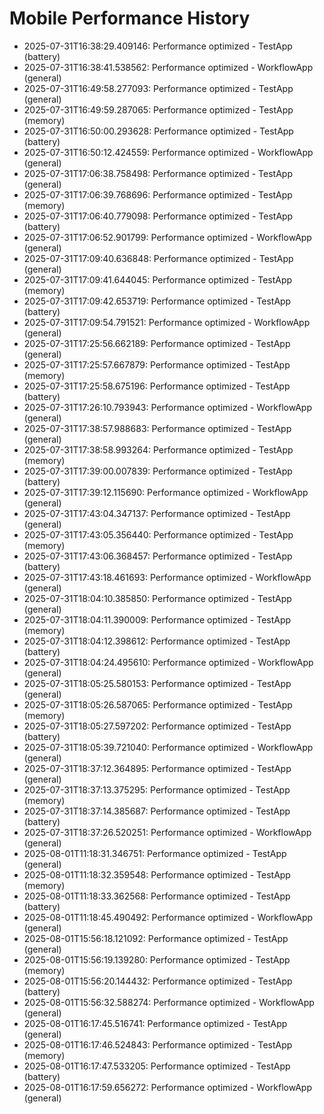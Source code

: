 # Mobile Performance History

- 2025-07-31T16:38:29.409146: Performance optimized - TestApp (battery)
- 2025-07-31T16:38:41.538562: Performance optimized - WorkflowApp (general)
- 2025-07-31T16:49:58.277093: Performance optimized - TestApp (general)
- 2025-07-31T16:49:59.287065: Performance optimized - TestApp (memory)
- 2025-07-31T16:50:00.293628: Performance optimized - TestApp (battery)
- 2025-07-31T16:50:12.424559: Performance optimized - WorkflowApp (general)
- 2025-07-31T17:06:38.758498: Performance optimized - TestApp (general)
- 2025-07-31T17:06:39.768696: Performance optimized - TestApp (memory)
- 2025-07-31T17:06:40.779098: Performance optimized - TestApp (battery)
- 2025-07-31T17:06:52.901799: Performance optimized - WorkflowApp (general)
- 2025-07-31T17:09:40.636848: Performance optimized - TestApp (general)
- 2025-07-31T17:09:41.644045: Performance optimized - TestApp (memory)
- 2025-07-31T17:09:42.653719: Performance optimized - TestApp (battery)
- 2025-07-31T17:09:54.791521: Performance optimized - WorkflowApp (general)
- 2025-07-31T17:25:56.662189: Performance optimized - TestApp (general)
- 2025-07-31T17:25:57.667879: Performance optimized - TestApp (memory)
- 2025-07-31T17:25:58.675196: Performance optimized - TestApp (battery)
- 2025-07-31T17:26:10.793943: Performance optimized - WorkflowApp (general)
- 2025-07-31T17:38:57.988683: Performance optimized - TestApp (general)
- 2025-07-31T17:38:58.993264: Performance optimized - TestApp (memory)
- 2025-07-31T17:39:00.007839: Performance optimized - TestApp (battery)
- 2025-07-31T17:39:12.115690: Performance optimized - WorkflowApp (general)
- 2025-07-31T17:43:04.347137: Performance optimized - TestApp (general)
- 2025-07-31T17:43:05.356440: Performance optimized - TestApp (memory)
- 2025-07-31T17:43:06.368457: Performance optimized - TestApp (battery)
- 2025-07-31T17:43:18.461693: Performance optimized - WorkflowApp (general)
- 2025-07-31T18:04:10.385850: Performance optimized - TestApp (general)
- 2025-07-31T18:04:11.390009: Performance optimized - TestApp (memory)
- 2025-07-31T18:04:12.398612: Performance optimized - TestApp (battery)
- 2025-07-31T18:04:24.495610: Performance optimized - WorkflowApp (general)
- 2025-07-31T18:05:25.580153: Performance optimized - TestApp (general)
- 2025-07-31T18:05:26.587065: Performance optimized - TestApp (memory)
- 2025-07-31T18:05:27.597202: Performance optimized - TestApp (battery)
- 2025-07-31T18:05:39.721040: Performance optimized - WorkflowApp (general)
- 2025-07-31T18:37:12.364895: Performance optimized - TestApp (general)
- 2025-07-31T18:37:13.375295: Performance optimized - TestApp (memory)
- 2025-07-31T18:37:14.385687: Performance optimized - TestApp (battery)
- 2025-07-31T18:37:26.520251: Performance optimized - WorkflowApp (general)
- 2025-08-01T11:18:31.346751: Performance optimized - TestApp (general)
- 2025-08-01T11:18:32.359548: Performance optimized - TestApp (memory)
- 2025-08-01T11:18:33.362568: Performance optimized - TestApp (battery)
- 2025-08-01T11:18:45.490492: Performance optimized - WorkflowApp (general)
- 2025-08-01T15:56:18.121092: Performance optimized - TestApp (general)
- 2025-08-01T15:56:19.139280: Performance optimized - TestApp (memory)
- 2025-08-01T15:56:20.144432: Performance optimized - TestApp (battery)
- 2025-08-01T15:56:32.588274: Performance optimized - WorkflowApp (general)
- 2025-08-01T16:17:45.516741: Performance optimized - TestApp (general)
- 2025-08-01T16:17:46.524843: Performance optimized - TestApp (memory)
- 2025-08-01T16:17:47.533205: Performance optimized - TestApp (battery)
- 2025-08-01T16:17:59.656272: Performance optimized - WorkflowApp (general)
